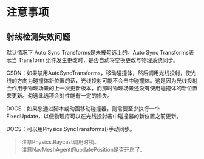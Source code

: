 # 注意事项

## 射线检测失效问题    

默认情况下 Auto Sync Transforms是未被勾选上的。Auto Sync Transforms表示当 Transform 组件发生更改时，是否自动将变换更改与物理系统同步。  

CSDN：如果禁用AutoSyncTransforms，移动碰撞体，然后调用光线投射，使光线的方向为碰撞体新位置的话，光线投射可能不会击中碰撞体。这是因为光线投射会作用于物理场景的上一次更新版本，而那时物理场景还没有使用碰撞体的新位置来更新。勾选此选项会对性能有一定的损失。  

DOCS：如果您通过脚本或动画移动碰撞器，则需要至少执行一个 FixedUpdate，以便物理库可以在光线投射击中碰撞器的新位置之前更新。  

DOCS：可以用Physics.SyncTransforms()手动同步。  

> 注意Physics.Raycast调用时机。  
> 注意NavMeshAgent的updatePosition是否开启了。  
